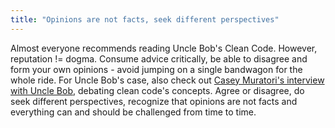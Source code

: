 ```yaml
---
title: "Opinions are not facts, seek different perspectives"
---
```


Almost everyone recommends reading Uncle Bob's Clean Code. However, reputation != dogma. Consume advice critically, be able to disagree and form your own opinions - avoid jumping on a single bandwagon for the whole ride. For Uncle Bob's case, also check out <a href="https://github.com/unclebob/cmuratori-discussion/blob/main/cleancodeqa.md" target="_blank">Casey Muratori's interview with Uncle Bob</a>, debating clean code's concepts. Agree or disagree, do seek different perspectives, recognize that opinions are not facts and everything can and should be challenged from time to time.
